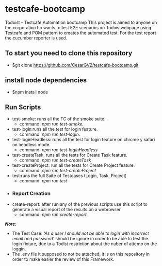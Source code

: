 # testcafe-bootcamp
Todoist - Testcafe Automation bootcamp
This project is aimed to anyone on the corporation ho wants to test E2E scenarios on Todois webpage 
using Testcafe and POM pattern to creates the automated test. For the test report the cucumber reporter is used.

## To start you need to clone this repository
- $git clone https://github.com/CesarGV2/testcafe-bootcamp.git
## install node dependencies
- $npm install node
## Run Scripts
-  test-smoke: runs all the TC of the smoke suite.
   - command: *npm run test-smoke*.
-  test-login:runs all the test for login feature.
   - command: *npm run test-login*.
-  test-loginHeadless: runs all the test for login feature on chrome y safari on headless mode.
   - command: *npm run test-loginHeadless*
- test-createTask: runs all the tests for Create Task feature.
   - command: *npm run test-createTask*
-  test-createProject: run all the tests for Create Project feature.
   - command: *npm run test-createProject*
-  test:runs the full Suite of Testcases (Login, Task, Project)
   - command: *npm run test*
-  ### Report Creation
-  create-report: after run any of the previous scripts use this script to generate a visual report of the results on a webrowser
   - command: *npm run create-report.*


***Note:***
- The Test Case: *'As a user I should not be able to login with incorrect email and password'* should be ignore in order to be able to test the login fixture, due to a Todist restriction about the nuber of attemp on the loggin.
- The .env file it supposed to not be attached, it is on this repository in order to make easier the review of this Framework.
